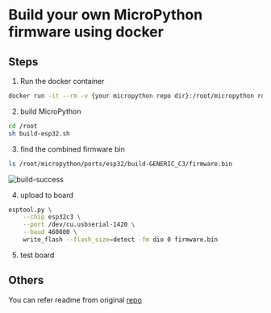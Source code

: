# Build your own MicroPython firmware using docker


## Steps

1. Run the docker container

```sh
docker run -it --rm -v {your micropython repo dir}:/root/micropython robbietree/esp32-build-docker:0.0.5
```

2. build MicroPython

```sh
cd /root
sh build-esp32.sh
```

3. find the combined firmware bin

```sh
ls /root/micropython/ports/esp32/build-GENERIC_C3/firmware.bin
```

![build-success](https://raw.githubusercontent.com/unseel/docker-micropython-tools-esp32/master/build-success.png)

4. upload to board

```sh
esptool.py \
    --chip esp32c3 \
    --port /dev/cu.usbserial-1420 \
    --baud 460800 \
    write_flash --flash_size=detect -fm dio 0 firmware.bin
```

5. test board

## Others

You can refer readme from original [repo](https://github.com/tionebrr/docker-micropython-tools-esp32)
